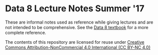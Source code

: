 # Data 8 Lecture Notes Summer '17

These are informal notes used as reference while giving lectures and are not
intended to be comprehensive. See the [Data 8
textbook](https://www.inferentialthinking.com/) for a more complete reference.

The contents of this repository are licensed for reuse under [Creative Commons
Attribution-NonCommercial 4.0 International (CC BY-NC
4.0)](http://creativecommons.org/licenses/by-nc/4.0/)
